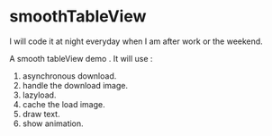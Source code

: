 smoothTableView
===============

I will code it at night everyday when I am after work or the weekend.

A smooth tableView demo . 
It will use :
1) asynchronous download. 
2) handle the download image. 
3) lazyload. 
4) cache the load image. 
5) draw text. 
6) show animation.